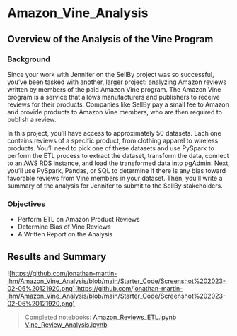 # Amazon_Vine_Analysis

## Overview of the Analysis of the Vine Program

### Background
Since your work with Jennifer on the SellBy project was so successful, you’ve been tasked with another, larger project: analyzing Amazon reviews written by members of the paid Amazon Vine program. The Amazon Vine program is a service that allows manufacturers and publishers to receive reviews for their products. Companies like SellBy pay a small fee to Amazon and provide products to Amazon Vine members, who are then required to publish a review.

In this project, you’ll have access to approximately 50 datasets. Each one contains reviews of a specific product, from clothing apparel to wireless products. You’ll need to pick one of these datasets and use PySpark to perform the ETL process to extract the dataset, transform the data, connect to an AWS RDS instance, and load the transformed data into pgAdmin. Next, you’ll use PySpark, Pandas, or SQL to determine if there is any bias toward favorable reviews from Vine members in your dataset. Then, you’ll write a summary of the analysis for Jennifer to submit to the SellBy stakeholders.

### Objectives
* Perform ETL on Amazon Product Reviews
* Determine Bias of Vine Reviews
* A Written Report on the Analysis

## Results and Summary

![https://github.com/jonathan-martin-jhm/Amazon_Vine_Analysis/blob/main/Starter_Code/Screenshot%202023-02-06%20121920.png](https://github.com/jonathan-martin-jhm/Amazon_Vine_Analysis/blob/main/Starter_Code/Screenshot%202023-02-06%20121920.png)

> Completed notebooks: [Amazon_Reviews_ETL.ipynb](https://github.com/jonathan-martin-jhm/Amazon_Vine_Analysis/blob/main/Starter_Code/Starter_Code/Amazon_Reviews_ETL.ipynb)
                       [Vine_Review_Analysis.ipynb](https://github.com/jonathan-martin-jhm/Amazon_Vine_Analysis/blob/main/Starter_Code/Starter_Code/Vine_Review_Analysis.ipynb)

